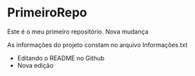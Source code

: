 # PrimeiroRepo

Este é o meu primeiro repositório.
Nova mudança

As informações do projeto constam no arquivo Informações.txt

* Editando o README no Github
* Nova edição
